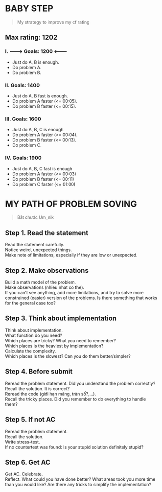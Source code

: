 # BABY STEP
> My strategy to improve my cf rating

## Max rating: 1202
### I. ---> Goals: 1200 <---
- Just do A, B is enough.
- Do problem A.
- Do problem B.
### II. Goals: 1400
- Just do A, B fast is enough.
- Do problem A faster (<= 00:05).
- Do problem B faster (<= 00:15).
### III. Goals: 1600
- Just do A, B, C is enough
- Do problem A faster (<= 00:04).
- Do problem B faster (<= 00:13).
- Do problem C.
### IV. Goals: 1900
- Just do A, B, C fast is enough
- Do problem A faster (<= 00:03)
- Do problem B faster (<= 00:11)
- Do problem C faster (<= 01:00)

# MY PATH OF PROBLEM SOVING
> Bắt chước Um_nik

## Step 1. Read the statement
Read the statement carefully.  
Notice weird, unexpected things.  
Make note of limitations, especially if they are low or unexpected.

## Step 2. Make observations
Build a math model of the problem.   
Make observations (nhieu nhat co the).   
If you can't see anything, add more limitations, and try to solve more constrained (easier) version of the problems. Is there something that works for the general case too?

## Step 3. Think about implementation
Think about implementation.  
What function do you need?  
Which places are tricky? What you need to remember?  
Which places is the heaviest by implementation?  
Calculate the complexity.   
Which places is the slowest? Can you do them better/simpler?  

## Step 4. Before submit
Reread the problem statement. Did you understand the problem correctly?  
Recall the solution. It is correct?  
Reread the code (giới hạn mảng, tràn số?,...).  
Recall the tricky places. Did you remember to do everything to handle them?  

## Step 5. If not AC
Reread the problem statement.   
Recall the solution.   
Write stress-test.   
If no countertest was found: Is your stupid solution definitely stupid?  

## Step 6. Get AC
Get AC. Celebrate.  
Reflect. What could you have done better? What areas took you more time than you would like? Are there any tricks to simplify the implementation?
